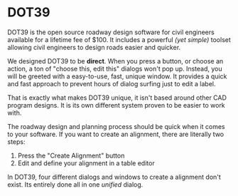 # DOT39
DOT39 is the open source roadway design software for civil engineers available for a lifetime fee of $100. It includes 
a powerful _(yet simple)_ toolset allowing civil engineers to design roads easier and quicker.

We designed DOT39 to be **direct**. When you press a button, or choose an action, a ton of "choose this, edit this" 
dialogs won't pop up. Instead, you will be greeted with a easy-to-use, fast, unique window. It provides a quick and 
fast approach to prevent hours of dialog surfing just to edit a label.

That is exactly what makes DOT39 unique, it isn't based around other CAD program designs. It is its own different 
system proven to be easier to work with.

The roadway design and planning process should be quick when it comes to your software. If you want to create an 
alignment, there are literally two steps:

1. Press the "Create Alignment" button
2. Edit and define your alignment in a table editor

In DOT39, four different dialogs and windows to create a alignment don't exist. Its entirely done all in one _unified_ 
dialog.